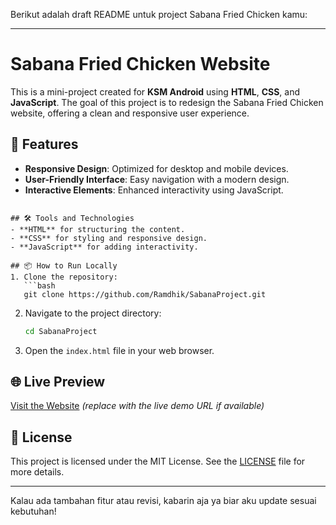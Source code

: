 Berikut adalah draft README untuk project Sabana Fried Chicken kamu:

---

# Sabana Fried Chicken Website

This is a mini-project created for **KSM Android** using **HTML**, **CSS**, and **JavaScript**. The goal of this project is to redesign the Sabana Fried Chicken website, offering a clean and responsive user experience.

## 🚀 Features
- **Responsive Design**: Optimized for desktop and mobile devices.
- **User-Friendly Interface**: Easy navigation with a modern design.
- **Interactive Elements**: Enhanced interactivity using JavaScript.

```

## 🛠️ Tools and Technologies
- **HTML** for structuring the content.
- **CSS** for styling and responsive design.
- **JavaScript** for adding interactivity.

## 📦 How to Run Locally
1. Clone the repository:
   ```bash
   git clone https://github.com/Ramdhik/SabanaProject.git
   ```
2. Navigate to the project directory:
   ```bash
   cd SabanaProject
   ```
3. Open the `index.html` file in your web browser.

## 🌐 Live Preview
[Visit the Website](#) *(replace with the live demo URL if available)*

## 📄 License
This project is licensed under the MIT License. See the [LICENSE](LICENSE) file for more details.

---

Kalau ada tambahan fitur atau revisi, kabarin aja ya biar aku update sesuai kebutuhan!
